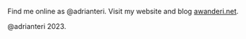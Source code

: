 Find me online as @adrianteri. Visit my website and blog [awanderi.net](https://awanderi.net).

@adrianteri 2023.
